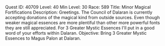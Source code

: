 Quest ID: 40709
Level: 40
Min Level: 30
Race: 589
Title: Minor Magical Fortifications
Description: Greetings. The Council of Dalaran is currently accepting donations of the magical kind from outside sources. Even though weaker magical essences are more plentiful than other more powerful fonts they are still appreciated. For 3 Greater Mystic Essences I'll put in a good word of your efforts within Dalaran.
Objective: Bring 3 Greater Mystic Essences to Magus Palon at Dalaran.
